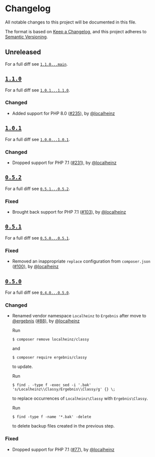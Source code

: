 # Changelog

All notable changes to this project will be documented in this file.

The format is based on [Keep a Changelog](https://keepachangelog.com/en/1.0.0/), and this project adheres to [Semantic Versioning](https://semver.org/spec/v2.0.0.html).

## Unreleased

For a full diff see [`1.1.0...main`][1.1.0...main].

## [`1.1.0`][1.1.0]

For a full diff see [`1.0.1...1.1.0`][1.0.1...1.1.0].

### Changed

* Added support for PHP 8.0 ([#235]), by [@localheinz]

## [`1.0.1`][1.0.1]

For a full diff see [`1.0.0...1.0.1`][1.0.0...1.0.1].

### Changed

* Dropped support for PHP 7.1 ([#231]), by [@localheinz]

## [`0.5.2`][0.5.2]

For a full diff see [`0.5.1...0.5.2`][0.5.1...0.5.2].

### Fixed

* Brought back support for PHP 7.1 ([#103]), by [@localheinz]

## [`0.5.1`][0.5.1]

For a full diff see [`0.5.0...0.5.1`][0.5.0...0.5.1].

### Fixed

* Removed an inappropriate `replace` configuration from `composer.json` ([#100]), by [@localheinz]

## [`0.5.0`][0.5.0]

For a full diff see [`0.4.0...0.5.0`][0.4.0...0.5.0].

### Changed

* Renamed vendor namespace `Localheinz` to `Ergebnis` after move to [@ergebnis] ([#88]), by [@localheinz]

  Run

  ```
  $ composer remove localheinz/classy
  ```

  and

  ```
  $ composer require ergebnis/classy
  ```

  to update.

  Run

  ```
  $ find . -type f -exec sed -i '.bak' 's/Localheinz\\Classy/Ergebnis\\Classy/g' {} \;
  ```

  to replace occurrences of `Localheinz\Classy` with `Ergebnis\Classy`.

  Run

  ```
  $ find -type f -name '*.bak' -delete
  ```

  to delete backup files created in the previous step.

### Fixed

* Dropped support for PHP 7.1 ([#77]), by [@localheinz]

[0.5.0]: https://github.com/localheinz/ergebnis/classy/releases/tag/0.5.0
[0.5.1]: https://github.com/localheinz/ergebnis/classy/releases/tag/0.5.1
[0.5.2]: https://github.com/localheinz/ergebnis/classy/releases/tag/0.5.2
[1.0.1]: https://github.com/localheinz/ergebnis/classy/releases/tag/1.0.1
[1.1.0]: https://github.com/localheinz/ergebnis/classy/releases/tag/1.1.0

[0.4.0...0.5.0]: https://github.com/ergebnis/classy/compare/0.4.0...0.5.0
[0.5.0...0.5.1]: https://github.com/ergebnis/classy/compare/0.5.0...0.5.1
[0.5.1...0.5.2]: https://github.com/ergebnis/classy/compare/0.5.1...0.5.2
[1.0.0...1.0.1]: https://github.com/ergebnis/classy/compare/1.0.0...1.0.1
[1.0.1...1.1.0]: https://github.com/ergebnis/classy/compare/1.0.1...1.1.0
[1.1.0...main]: https://github.com/ergebnis/classy/compare/1.1.0...main

[#77]: https://github.com/ergebnis/classy/pull/77
[#88]: https://github.com/ergebnis/classy/pull/88
[#100]: https://github.com/ergebnis/classy/pull/100
[#103]: https://github.com/ergebnis/classy/pull/103
[#231]: https://github.com/ergebnis/classy/pull/231
[#235]: https://github.com/ergebnis/classy/pull/235

[@ergebnis]: https://github.com/ergebnis
[@localheinz]: https://github.com/localheinz
